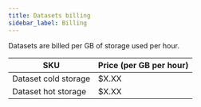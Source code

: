 ```yaml
---
title: Datasets billing
sidebar_label: Billing
---
```


Datasets are billed per GB of storage used per hour.

| SKU                  | Price (per GB per hour) |
|----------------------|-------------------------|
| Dataset cold storage | $X.XX                   |
| Dataset hot storage  | $X.XX                   |
